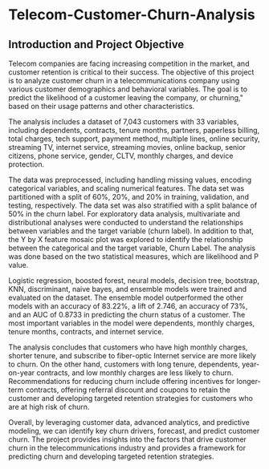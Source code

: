 # Telecom-Customer-Churn-Analysis

## Introduction and Project Objective
Telecom companies are facing increasing competition in the market, and customer retention is critical to their success. The objective of this project is to analyze customer churn in a telecommunications company using various customer demographics and behavioral variables. The goal is to predict the likelihood of a customer leaving the company, or churning," based on their usage patterns and other characteristics.
 
The analysis includes a dataset of 7,043 customers with 33 variables, including dependents, contracts, tenure months, partners, paperless billing, total charges, tech support, payment method, multiple lines, online security, streaming TV, internet service, streaming movies, online backup, senior citizens, phone service, gender, CLTV, monthly charges, and device protection.

The data was preprocessed, including handling missing values, encoding categorical variables, and scaling numerical features. The data set was partitioned with a split of 60%, 20%, and 20% in training, validation, and testing, respectively. The data set was also stratified with a split balance of 50% in the churn label. For exploratory data analysis, multivariate and distributional analyses were conducted to understand the relationships between variables and the target variable (churn label). In addition to that, the Y by X feature mosaic plot was explored to identify the relationship between the categorical and the target variable, Churn Label. The analysis was done based on the two statistical measures, which are likelihood and P value.

Logistic regression, boosted forest, neural models, decision tree, bootstrap, KNN, discriminant, naive bayes, and ensemble models were trained and evaluated on the dataset. The ensemble model outperformed the other models with an accuracy of 83.22%, a lift of 2.746, an accuracy of 73%, and an AUC of 0.8733 in predicting the churn status of a customer. The most important variables in the model were dependents, monthly charges, tenure months, contracts, and internet service.

The analysis concludes that customers who have high monthly charges, shorter tenure, and subscribe to fiber-optic Internet service are more likely to churn. On the other hand, customers with long tenure, dependents, year-on-year contracts, and low monthly charges are less likely to churn. Recommendations for reducing churn include offering incentives for longer-term contracts, offering referral discount and coupons to retain the customer and developing targeted retention strategies for customers who are at high risk of churn.

Overall, by leveraging customer data, advanced analytics, and predictive modeling, we can identify key churn drivers, forecast, and predict customer churn. The project provides insights into the factors that drive customer churn in the telecommunications industry and provides a framework for predicting churn and developing targeted retention strategies.
